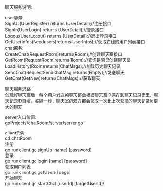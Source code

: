 聊天服务说明:

user服务:\
SignUp(UserRegister) returns (UserDetail);//注册接口\
SignIn(UserLogin) returns (UserDetail);//登录接口\
Logout(UserLogout) returns (UserDetail);//退出登录接口\
GetUserInfos(Needusers)returns(UserInfos);//获取在线的用户列表接口\
chat服务:\
CreateChat(RequestRoom)returns(Room);//创建聊天室接口\
GetRoom(RequestRoom)returns(Room);//查询是否已创建聊天室\
LoadHistory(Room)returns(ChatMsgs);//加载历史聊天记录\
SendChat(RequestSendChatMsg)returns(Empty);//发送聊天\
GetChat(GetNew)returns(ChatMsgs);//获取聊天

聊天服务思路：\
创建好聊天室后，每个用户发送的聊天都会根据聊天室ID保存到聊天记录表里，聊天记录ID自增。每隔一秒，聊天室的双方都会获取一次比上次获取的聊天记录Id更大的聊天

server入口位置:\
goProjects/chatRoom/server/server.go

client示例:\
cd chatRoom\
注册\
go run client.go signUp [name] [password]\
登录\
go run client.go login [name] [password]\
获取用户列表\
go run client.go getUsers [page] \
开始聊天\
go run client.go startChat [userId] [targetUserId]\
